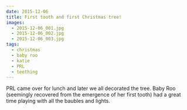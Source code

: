 ```yaml
---
date: 2015-12-06
title: First tooth and first Christmas tree!
images:
  - 2015-12-06_001.jpg
  - 2015-12-06_002.jpg
  - 2015-12-06_003.jpg
tags:
  - christmas
  - baby roo
  - katie
  - PRL
  - teething
---
```

PRL came over for lunch and later we all decorated the tree. Baby Roo (seemingly recovered from the emergence of her first tooth) had a great time playing with all the baubles and lights.